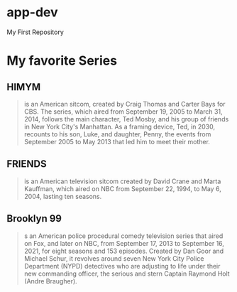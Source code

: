 # app-dev
My First Repository
# My favorite Series

## HIMYM
> is an American sitcom, created by Craig Thomas and Carter Bays for CBS. The series, which aired from September 19, 2005 to March 31, 2014, follows the main character, Ted Mosby, and his group of friends in New York City's Manhattan. As a framing device, Ted, in 2030, recounts to his son, Luke, and daughter, Penny, the events from September 2005 to May 2013 that led him to meet their mother.

## FRIENDS
> is an American television sitcom created by David Crane and Marta Kauffman, which aired on NBC from September 22, 1994, to May 6, 2004, lasting ten seasons.

## Brooklyn 99
> s an American police procedural comedy television series that aired on Fox, and later on NBC, from September 17, 2013 to September 16, 2021, for eight seasons and 153 episodes. Created by Dan Goor and Michael Schur, it revolves around seven New York City Police Department (NYPD) detectives who are adjusting to life under their new commanding officer, the serious and stern Captain Raymond Holt (Andre Braugher).
